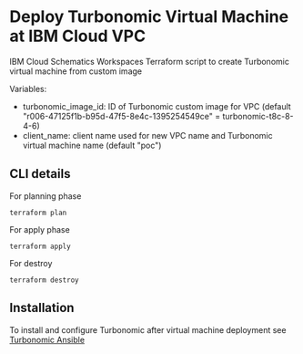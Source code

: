 # Deploy Turbonomic Virtual Machine at IBM Cloud VPC

IBM Cloud Schematics Workspaces Terraform script to create Turbonomic virtual machine from custom image

Variables:
- turbonomic_image_id: ID of Turbonomic custom image for VPC (default "r006-47125f1b-b95d-47f5-8e4c-1395254549ce" = turbonomic-t8c-8-4-6)
- client_name: client name used for new VPC name and Turbonomic virtual machine name (default "poc")

## CLI details

For planning phase

```shell
terraform plan
```

For apply phase

```shell
terraform apply
```

For destroy

```shell
terraform destroy
```

## Installation

To install and configure Turbonomic after virtual machine deployment see [Turbonomic Ansible](https://github.com/jpmenegatti/ibmcloud_act_turbonomic)